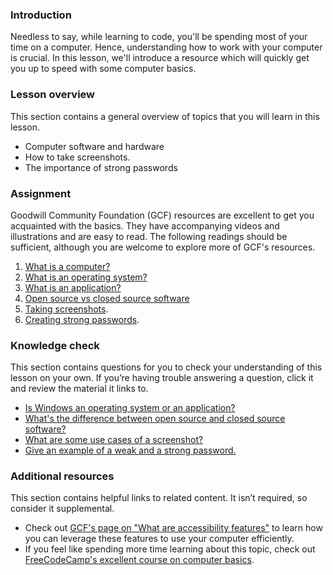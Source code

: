 ### Introduction

Needless to say, while learning to code, you'll be spending most of your time on a computer. Hence, understanding how to work with your computer is crucial. In this lesson, we'll introduce a resource which will quickly get you up to speed with some computer basics. 

### Lesson overview

This section contains a general overview of topics that you will learn in this lesson.

- Computer software and hardware
- How to take screenshots.
- The importance of strong passwords

### Assignment

<div class="lesson-content__panel" markdown="1">

Goodwill Community Foundation (GCF) resources are excellent to get you acquainted with the basics. They have accompanying videos and illustrations and are easy to read. The following readings should be sufficient, although you are welcome to explore more of GCF's resources.

1. [What is a computer?](https://edu.gcfglobal.org/en/computerbasics/what-is-a-computer/1/)
1. [What is an operating system?](https://edu.gcfglobal.org/en/computerbasics/understanding-operating-systems/1/)
1. [What is an application?](https://edu.gcfglobal.org/en/computerbasics/understanding-applications/1/)
1. [Open source vs closed source software](https://edu.gcfglobal.org/en/basic-computer-skills/open-source-vs-closed-source-software/1/)
1. [Taking screenshots](https://edu.gcfglobal.org/en/techsavvy/taking-screenshots/1/).
1. [Creating strong passwords](https://edu.gcfglobal.org/en/techsavvy/password-tips/1/).

</div>


### Knowledge check

This section contains questions for you to check your understanding of this lesson on your own. If you’re having trouble answering a question, click it and review the material it links to.

- [Is Windows an operating system or an application?](https://edu.gcfglobal.org/en/computerbasics/understanding-operating-systems/1/)
- [What's the difference between open source and closed source software?](https://edu.gcfglobal.org/en/basic-computer-skills/open-source-vs-closed-source-software/1/)
- [What are some use cases of a screenshot?](https://edu.gcfglobal.org/en/techsavvy/taking-screenshots/1/)
- [Give an example of a weak and a strong password.](https://edu.gcfglobal.org/en/techsavvy/password-tips/1/)

### Additional resources

This section contains helpful links to related content. It isn’t required, so consider it supplemental.

- Check out [GCF's page on "What are accessibility features"](https://edu.gcfglobal.org/en/computerbasics/using-accessibility-features/1/) to learn how you can leverage these features to use your computer efficiently.
- If you feel like spending more time learning about this topic, check out [FreeCodeCamp's excellent course on computer basics](https://youtu.be/y2kg3MOk1sY).
